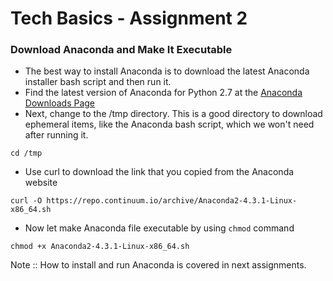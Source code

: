 # Tech Basics - Assignment 2 

### Download Anaconda and Make It Executable
* The best way to install Anaconda is to download the latest Anaconda installer bash script and then run it.
* Find the latest version of Anaconda for Python 2.7 at the [Anaconda Downloads Page](https://www.continuum.io/downloads)
* Next, change to the /tmp directory. This is a good directory to download ephemeral items, like the Anaconda bash script, which we won't need after running it.
```
cd /tmp
```
* Use curl to download the link that you copied from the Anaconda website
```
curl -O https://repo.continuum.io/archive/Anaconda2-4.3.1-Linux-x86_64.sh
```
* Now let make Anaconda file executable by using `chmod` command
```
chmod +x Anaconda2-4.3.1-Linux-x86_64.sh
```

Note :: How to install and run Anaconda is covered in next assignments.
